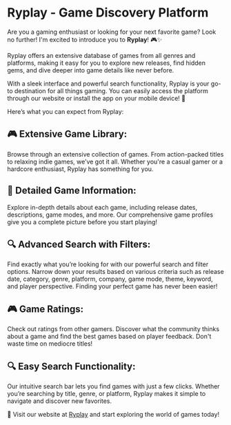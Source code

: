 # Ryplay - Game Discovery Platform

Are you a gaming enthusiast or looking for your next favorite game? Look no further! I'm excited to introduce you to **Ryplay**! 🎮✨

Ryplay offers an extensive database of games from all genres and platforms, making it easy for you to explore new releases, find hidden gems, and dive deeper into game details like never before.

With a sleek interface and powerful search functionality, Ryplay is your go-to destination for all things gaming. You can easily access the platform through our website or install the app on your mobile device! 📱

Here’s what you can expect from Ryplay:

## 🎮 Extensive Game Library:

Browse through an extensive collection of games. From action-packed titles to relaxing indie games, we’ve got it all. Whether you're a casual gamer or a hardcore enthusiast, Ryplay has something for you.

## 📝 Detailed Game Information:

Explore in-depth details about each game, including release dates, descriptions, game modes, and more. Our comprehensive game profiles give you a complete picture before you start playing!

## 🔍 Advanced Search with Filters:

Find exactly what you’re looking for with our powerful search and filter options. Narrow down your results based on various criteria such as release date, category, genre, platform, company, game mode, theme, keyword, and player perspective. Finding your perfect game has never been easier!

## 🎮 Game Ratings:

Check out ratings from other gamers. Discover what the community thinks about a game and find the best games based on player feedback. Don't waste time on mediocre titles!

## 🔍 Easy Search Functionality:

Our intuitive search bar lets you find games with just a few clicks. Whether you’re searching by title, genre, or platform, Ryplay makes it simple to navigate and discover new favorites.

🎉 Visit our website at [Ryplay](https://ryplay.fachryafrz.com) and start exploring the world of games today!
